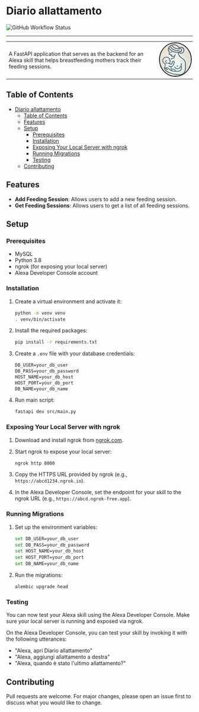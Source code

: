 # Diario allattamento

![GitHub Workflow Status](https://github.com/fatjonfreskina/diario-allattamento/actions/workflows/docker_push.yaml/badge.svg)

---

<table>
  <tr>
    <td>
      <p>
        A FastAPI application that serves as the backend for an Alexa skill that helps breastfeeding mothers track their feeding sessions.
      </p>
    </td>
    <td>
      <img src="media/logo.jpg" alt="drawing" width="200" style="border-radius: 50%; border: 2px solid #000; box-shadow: 0px 4px 6px rgba(0, 0, 0, 0.1);"/>
    </td>
  </tr>
</table>

## Table of Contents

- [Diario allattamento](#diario-allattamento)
  - [Table of Contents](#table-of-contents)
  - [Features](#features)
  - [Setup](#setup)
    - [Prerequisites](#prerequisites)
    - [Installation](#installation)
    - [Exposing Your Local Server with ngrok](#exposing-your-local-server-with-ngrok)
    - [Running Migrations](#running-migrations)
    - [Testing](#testing)
  - [Contributing](#contributing)

## Features

- **Add Feeding Session**: Allows users to add a new feeding session.
- **Get Feeding Sessions**: Allows users to get a list of all feeding sessions.

## Setup

### Prerequisites

- MySQL
- Python 3.8
- ngrok (for exposing your local server)
- Alexa Developer Console account

### Installation

1. Create a virtual environment and activate it:

    ```sh
    python -m venv venv
    . venv/bin/activate
    ```

2. Install the required packages:

    ```sh
    pip install -r requirements.txt
    ```

3. Create a `.env` file with your database credentials:

    ```plaintext
    DB_USER=your_db_user
    DB_PASS=your_db_password
    HOST_NAME=your_db_host
    HOST_PORT=your_db_port
    DB_NAME=your_db_name
    ```

4. Run main script:

    ```sh
    fastapi dev src/main.py
    ```

### Exposing Your Local Server with ngrok

1. Download and install ngrok from [ngrok.com](https://ngrok.com/).

2. Start ngrok to expose your local server:

    ```sh
    ngrok http 8000
    ```

3. Copy the HTTPS URL provided by ngrok (e.g., `https://abcd1234.ngrok.io`).

4. In the Alexa Developer Console, set the endpoint for your skill to the ngrok URL (e.g., `https://abcd.ngrok-free.app`).

### Running Migrations

1. Set up the environment variables:

    ```sh
    set DB_USER=your_db_user
    set DB_PASS=your_db_password
    set HOST_NAME=your_db_host
    set HOST_PORT=your_db_port
    set DB_NAME=your_db_name
    ```

2. Run the migrations:

    ```sh
    alembic upgrade head
    ```

### Testing

You can now test your Alexa skill using the Alexa Developer Console. Make sure your local server is running and exposed via ngrok.

On the Alexa Developer Console, you can test your skill by invoking it with the following utterances:

- "Alexa, apri Diario allattamento"
- "Alexa, aggiungi allattamento a destra"
- "Alexa, quando è stato l'ultimo allattamento?"

## Contributing

Pull requests are welcome. For major changes, please open an issue first to discuss what you would like to change.
